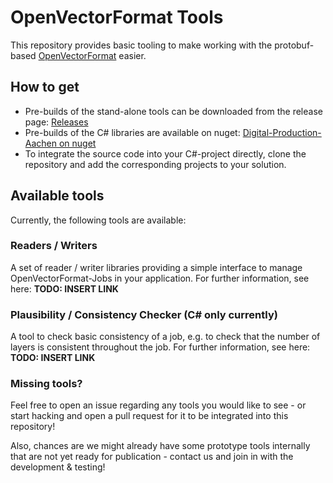 # OpenVectorFormat Tools
This repository provides basic tooling to make working with the protobuf-based [OpenVectorFormat](https://github.com/Digital-Production-Aachen/OpenVectorFormat) easier.

## How to get
* Pre-builds of the stand-alone tools can be downloaded from the release page: [Releases](https://github.com/Digital-Production-Aachen/OpenVectorFormatTools/releases/)
* Pre-builds of the C# libraries are available on nuget: [Digital-Production-Aachen on nuget](https://www.nuget.org/profiles/Digital-Production-Aachen)
* To integrate the source code into your C#-project directly, clone the repository and add the corresponding projects to your solution.

## Available tools
Currently, the following tools are available:
### Readers / Writers
A set of reader / writer libraries providing a simple interface to manage OpenVectorFormat-Jobs in your application. For further information, see here: **TODO: INSERT LINK**

### Plausibility / Consistency Checker (C# only currently)
 A tool to check basic consistency of a job, e.g. to check that the number of layers is consistent throughout the job. For further information, see here: **TODO: INSERT LINK**

### Missing tools?
Feel free to open an issue regarding any tools you would like to see - or start hacking and open a pull request for it to be integrated into this repository!

Also, chances are we might already have some prototype tools internally that are not yet ready for publication - contact us and join in with the development & testing!
